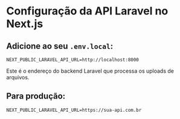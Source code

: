 # Configuração da API Laravel no Next.js

## Adicione ao seu `.env.local`:

```env
NEXT_PUBLIC_LARAVEL_API_URL=http://localhost:8000
```

Este é o endereço do backend Laravel que processa os uploads de arquivos.

## Para produção:

```env
NEXT_PUBLIC_LARAVEL_API_URL=https://sua-api.com.br
```


